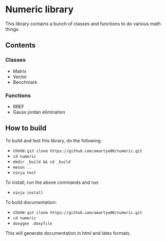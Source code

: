 # Numeric library
This library contains a bunch of classes and functions to do various math things.

## Contents
### Classes
  - Matrix
  - Vector
  - Benchmark
  
### Functions
  - RREF
  - Gauss jordan elimination

## How to build
To build and test this library, do the following:
  - clone: `git clone https://github.com/amartya00/numeric.git`
  - `cd numeric`
  - `mkdir _build && cd _build`
  - `meson ..`
  - `ninja test`
  
To install, run the above commands and run
  - `ninja install`
  
To build documentation:
  - clone: `git clone https://github.com/amartya00/numeric.git`
  - `cd numeric`
  - `doxygen .doxyfile`

This will generate documentation in html and latex formats.
  
